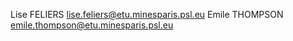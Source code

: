 Lise FELIERS <lise.feliers@etu.minesparis.psl.eu>
Emile THOMPSON <emile.thompson@etu.minesparis.psl.eu>
